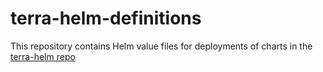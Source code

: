 # terra-helm-definitions
This repository contains Helm value files for deployments of charts in the [terra-helm repo](https://github.com/broadinstitute/terra-helm)
